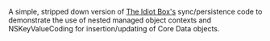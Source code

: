 A simple, stripped down version of [The Idiot Box's]('https://itunes.apple.com/us/app/the-idiot-box/id735778179') sync/persistence
    code to demonstrate the use of nested managed object contexts
    and NSKeyValueCoding for insertion/updating of Core Data objects.